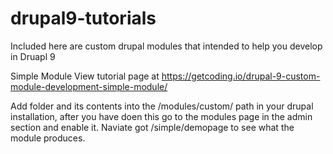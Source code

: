 # drupal9-tutorials

Included here are custom drupal modules that intended to help you develop in Druapl 9

Simple Module
  View tutorial page at https://getcoding.io/drupal-9-custom-module-development-simple-module/

  Add folder and its contents into the /modules/custom/  path in your drupal installation, after you have doen this go to the modules page in the admin section and enable it.
  Naviate got /simple/demopage to see what the module produces.
  
  
  
